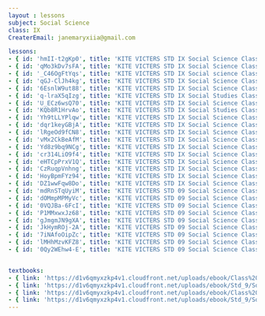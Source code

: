```yaml
--- 
layout : lessons 
subject: Social Science
class: IX
CreaterEmail: janemaryxiia@gmail.com

lessons: 
- { id: 'hmII-t2gKp0', title: 'KITE VICTERS STD IX Social Science Class 01 (First Bell-ഫസ്റ്റ് ബെല്‍)' }
- { id: 'qMo3kDv7sFA', title: 'KITE VICTERS STD IX Social Science Class 02 (First Bell-ഫസ്റ്റ് ബെല്‍)' }
- { id: '_C46OgFtYqs', title: 'KITE VICTERS STD IX Social science Class 03 (First Bell-ഫസ്റ്റ് ബെല്‍)' }
- { id: 'qGJ-ClJh4kg', title: 'KITE VICTERS STD IX Social Science Class 04 (First Bell-ഫസ്റ്റ് ബെല്‍)' }
- { id: '6EsnlW9ut88', title: 'KITE VICTERS STD IX Social Science Class 05 (First Bell-ഫസ്റ്റ് ബെല്‍)' }
- { id: 'q-lraX5qIzg', title: 'KITE VICTERS STD IX Social Studies Class 06 (First Bell-ഫസ്റ്റ് ബെല്‍)' }
- { id: 'U_ECz6wsQ70', title: 'KITE VICTERS STD IX Social Science Class 07 (First Bell-ഫസ്റ്റ് ബെല്‍)' }
- { id: 'KQb8R1HrvAo', title: 'KITE VICTERS STD IX Social Studies Class 08 (First Bell-ഫസ്റ്റ് ബെല്‍)' }
- { id: 'Yh9tLLYPlqw', title: 'KITE VICTERS STD IX Social Science Class 09 (First Bell-ഫസ്റ്റ് ബെല്‍)' }
- { id: 'dqr1keyGBjA', title: 'KITE VICTERS STD IX Social Science Class 10 (First Bell-ഫസ്റ്റ് ബെല്‍)' }
- { id: 'lRgeOd9fCN8', title: 'KITE VICTERS STD IX Social Science Class 11 (First Bell-ഫസ്റ്റ് ബെല്‍)' }
- { id: 'vMx2CkBeAfM', title: 'KITE VICTERS STD IX Social Science Class 12 (First Bell-ഫസ്റ്റ് ബെല്‍)' }
- { id: 'Yd8z9bq9NCg', title: 'KITE VICTERS STD IX Social Science Class 13 (First Bell-ഫസ്റ്റ് ബെല്‍)' }
- { id: 'cr314LiO9f4', title: 'KITE VICTERS STD IX Social Science Class 14 (First Bell-ഫസ്റ്റ് ബെല്‍)' }
- { id: 'eHTCpPrxV1Q', title: 'KITE VICTERS STD IX Social Science Class 15 (First Bell-ഫസ്റ്റ് ബെല്‍)' }
- { id: 'CzRuqpVnhng', title: 'KITE VICTERS STD IX Social Science Class 16 (First Bell-ഫസ്റ്റ് ബെല്‍)' }
- { id: 'HoyBpmFYz94', title: 'KITE VICTERS STD IX Social Science Class 17 (First Bell-ഫസ്റ്റ് ബെല്‍)' }
- { id: 'DZ1wwFqw8Do', title: 'KITE VICTERS STD IX Social Science Class 18 (First Bell-ഫസ്റ്റ് ബെല്‍)' }
- { id: 'mdRnSTqUyiM', title: 'KITE VICTERS STD 09 Social Science Class 19 (First Bell-ഫസ്റ്റ് ബെല്‍)' }
- { id: 'dOMmpMPMyVc', title: 'KITE VICTERS STD 09 Social Science Class 20 (First Bell-ഫസ്റ്റ് ബെല്‍)' }
- { id: '0VQJBa-6FcI', title: 'KITE VICTERS STD 09 Social Science Class 21 (First Bell-ഫസ്റ്റ് ബെല്‍)' }
- { id: 'P1MMxwxJz68', title: 'KITE VICTERS STD 09 Social Science Class 22 (First Bell-ഫസ്റ്റ് ബെല്‍)' }
- { id: 'gJmgmJN9gXA', title: 'KITE VICTERS STD 09 Social Science Class 23 (First Bell-ഫസ്റ്റ് ബെല്‍)' }
- { id: 'JkHymROj-2A', title: 'KITE VICTERS STD 09 Social Science Class 24 (First Bell-ഫസ്റ്റ് ബെല്‍)' }
- { id: '7iNAfoOipZc', title: 'KITE VICTERS STD 09 Social Science Class 25 (First Bell-ഫസ്റ്റ് ബെല്‍)' }
- { id: 'lMHhMzvKFZ8', title: 'KITE VICTERS STD 09 Social Science Class 26 (First Bell-ഫസ്റ്റ് ബെല്‍)' }
- { id: '0Qy2WEhw4-E', title: 'KITE VICTERS STD 09 Social Science Class 27 (First Bell-ഫസ്റ്റ് ബെല്‍)' }


textbooks:
- { link: 'https://d1v6qmyxzkp4v1.cloudfront.net/uploads/ebook/Class%209/SocialSci_I_IX_M_Vol_1/SocialSci_I_IX_M_Vol_1.pdf', title: 'SocialI Part -1' , medium: 'Malayalam' }
- { link: 'https://d1v6qmyxzkp4v1.cloudfront.net/uploads/ebook/Std_9/Social%20Science-I-9-Mal_Vol-2/Social%20Science-I-9-Mal_Vol-2.pdf', title: 'SocialI Part -2' , medium: 'Malayalam' }
- { link: 'https://d1v6qmyxzkp4v1.cloudfront.net/uploads/ebook/Class%209/SS_2_mal_1/SS_2_mal_1.pdf', title: 'SocialII Part -1' , medium: 'Malayalam' }
- { link: 'https://d1v6qmyxzkp4v1.cloudfront.net/uploads/ebook/Std_9/Social%20Science-II-IX-(M)-Vol-2/Social%20Science-II-IX-(M)-Vol-2.pdf', title: 'SocialII Part -2' , medium: 'Malayalam' }
---
```

